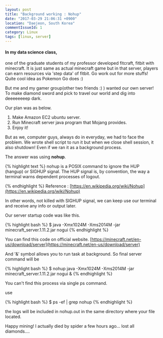 ```yaml
---
layout: post
title: "Background working : Nohup"
date: "2017-03-29 21:06:31 +0900"
location: "Daejeon, South Korea"
commentIssueId: 1
category: Linux
tags: [linux, server]
---
```

<h4>In my data science class,</h4>
one of the graduate students of my professor developed fitcraft, fitbit with minecraft. It is just same as actual minecraft game but in that server, players can earn resources via 'step data' of fitbit. Go work out for more stuffs! Quite cool idea as Pokemon Go does :)

But me and my gamer group(other two friends :) ) wanted our own server! To make diamond sword and pick to travel our world and dig into deeeeeeeep dark.

Our plan was as below.

1. Make Amazon EC2 ubuntu server.
2. Run Minecraft server java program that Mojang provides.
3. Enjoy it!

But as we, computer guys, always do in everyday, we had to face the problem. We wrote shell script to run it but when we close shell session, it also shutdown! Even if we ran it as a background process.

The answer was using **nohup**.

{% highlight text %}
nohup is a POSIX command to ignore the HUP (hangup) or SIGHUP signal. The HUP signal is, by convention, the way a terminal warns dependent processes of logout.

{% endhighlight %}
Reference : [https://en.wikipedia.org/wiki/Nohup](https://en.wikipedia.org/wiki/Nohup)

In other words, not killed with SIGHUP signal, we can keep use our terminal and receive any info or output later.

Our server startup code was like this.

{% highlight bash %}
$ java -Xmx1024M -Xms2014M -jar minecraft_server.1.11.2.jar nogui
{% endhighlight %}

You can find this code on official website. [https://minecraft.net/en-us/download/server](https://minecraft.net/en-us/download/server)

And '&' symbol allows you to run task at background. So final server command will be

{% highlight bash %}
$ nohup java -Xmx1024M -Xms2014M -jar minecraft_server.1.11.2.jar nogui &
{% endhighlight %}

You can't find this process via single ps command.

use

{% highlight bash %}
$ ps -ef | grep nohup
{% endhighlight %}

the logs will be included in nohup.out in the same directory where your file located.

Happy mining! I actually died by spider a few hours ago... lost all diamonds....
